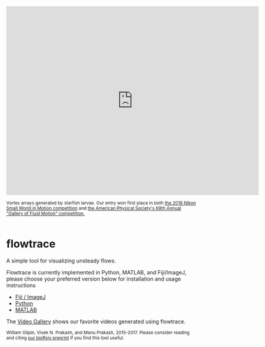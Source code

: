 
<iframe src="https://player.vimeo.com/video/192180842?title=0&byline=0&portrait=0" width="667" height="500" frameborder="0" webkitallowfullscreen mozallowfullscreen allowfullscreen></iframe> 

<sub>Vortex arrays generated by starfish larvae. Our entry won first place in both [the 2016 Nikon Small World in Motion competition](http://www.nikonsmallworld.com/news/article/water-patterns-of-starfish-larva-wins-nikon-swim) and [the American Physical Society's 69th Annual "Gallery of Fluid Motion" competition.](https://gfm.aps.org/meetings/dfd-2016/57d648ebb8ac3117910005f9)</sub>
<br><br>



<!-- <iframe src="https://player.vimeo.com/video/144166179?title=0&byline=0&portrait=0" width="500" height="500" frameborder="0" webkitallowfullscreen mozallowfullscreen allowfullscreen></iframe> 

<sub>The feeding current of *Stentor sp.*, collected from a pond and processed using flowtrace. The current captures many large particles, but many small, swimming algae and protists are able to escape. Video shown at 8x true speed.</sub> -->

# flowtrace

A simple tool for visualizing unsteady flows.

Flowtrace is currently implemented in Python, MATLAB, and Fiji/ImageJ, please choose your preferred version below for installation and usage instructions

+ [Fiji / ImageJ](flowtrace_imagej.html)
+ [Python](flowtrace_python.html)
+ [MATLAB](flowtrace_matlab.html)

The [Video Gallery](gallery.html) shows our favorite videos generated using flowtrace.







<sub>William Gilpin, Vivek N. Prakash, and Manu Prakash, 2015-2017. Please consider reading and citing [our bioRxiv preprint](https://doi.org/10.1101/086140) if you find this tool useful.</sub>



<script>
  (function(i,s,o,g,r,a,m){i['GoogleAnalyticsObject']=r;i[r]=i[r]||function(){
  (i[r].q=i[r].q||[]).push(arguments)},i[r].l=1*new Date();a=s.createElement(o),
  m=s.getElementsByTagName(o)[0];a.async=1;a.src=g;m.parentNode.insertBefore(a,m)
  })(window,document,'script','//www.google-analytics.com/analytics.js','ga');

  ga('create', 'UA-52823035-4', 'auto');
  ga('send', 'pageview');

</script>
